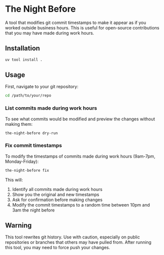 # The Night Before

A tool that modifies git commit timestamps to make it appear as if you worked outside business hours. This is useful for open-source contributions that you may have made during work hours.

## Installation

```bash
uv tool install .
```

## Usage

First, navigate to your git repository:

```bash
cd /path/to/your/repo
```

### List commits made during work hours

To see what commits would be modified and preview the changes without making them:

```bash
the-night-before dry-run
```

### Fix commit timestamps

To modify the timestamps of commits made during work hours (9am-7pm, Monday-Friday):

```bash
the-night-before fix
```

This will:
1. Identify all commits made during work hours
2. Show you the original and new timestamps 
3. Ask for confirmation before making changes
4. Modify the commit timestamps to a random time between 10pm and 3am the night before

## Warning

This tool rewrites git history. Use with caution, especially on public repositories or branches that others may have pulled from. After running this tool, you may need to force push your changes.
